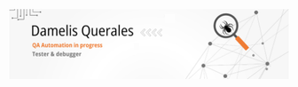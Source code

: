 <div id="header" align="center">
  <img decoding="async" 
src="https://github.com/DamelisQuerales/DamelisQuerales/blob/main/Githubbanner.png" 
width="800"/>
</div>

  
<!--
**DamelisQuerales/DamelisQuerales** is a ✨ _special_ ✨ repository because its `README.md` (this file) appears on your GitHub profile.

Here are some ideas to get you started:

- 🔭 I have been working in Banking
- 🌱 I’m currently learning QA automation.
- 👯 I am looking to collaborate on development projects as a QA Analyst
- 💬 Ask me about ...
- 📫 How to reach me: https://www.linkedin.com/in/damelisquerales/
    

-->

